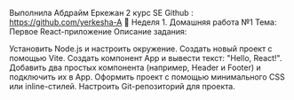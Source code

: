 Выполнила Абдрайм Еркежан 2 курс SE
Github : https://github.com/yerkesha-A
📌 Неделя 1. Домашняя работа №1 Тема: Первое React-приложение Описание задания:

Установить Node.js и настроить окружение. Создать новый проект с помощью Vite. Создать компонент App и вывести текст: "Hello, React!". Добавить два простых компонента (например, Header и Footer) и подключить их в App. Оформить проект с помощью минимального CSS или inline-стилей. Настроить Git-репозиторий для проекта.